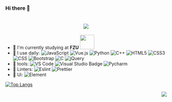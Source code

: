 ### Hi there 👋

<h1 align="center">
  <img src="https://readme-typing-svg.herokuapp.com/?lines=console.log(%22Hello%2C%20World!%22);Hello%2C%20World!&center=true&size=30A&color=000000&font=Fira+Code&pause=1000&width=500">
</h1>

- 🏢 I'm currently studying at **FZU** <img src="https://media.giphy.com/media/12oufCB0MyZ1Go/giphy.gif" width="45">
- 🚀 I use daily:
  ![JavaScript](https://img.shields.io/badge/-JavaScript-black?style=plastic&logo=javascript)
  ![Vue.js](https://img.shields.io/badge/Vue.js-4FC08D?logo=vuedotjs&logoColor=fff&style=plastic)
  ![Python](https://img.shields.io/badge/-Python-8fcfd1?style=plastic&logo=Python)
  ![C++](https://img.shields.io/badge/-C++-00599C?style=plastic&logo=c)
  ![HTML5](https://img.shields.io/badge/-HTML5-E34F26?style=plastic&logo=html5&logoColor=white)
  ![CSS3](https://img.shields.io/badge/-CSS3-1572B6?style=plastic&logo=css3)
  ![CSS](https://img.shields.io/badge/CSS-239120?&style=plastic&logo=css3&logoColor=white)
  ![Bootstrap](https://img.shields.io/badge/-Bootstrap-563D7C?style=plastic&logo=bootstrap)
  ![C](https://img.shields.io/badge/C-A8B9CC?logo=c&logoColor=fff&style=plastic)
  ![jQuery](https://img.shields.io/badge/jQuery-0769AD?logo=jquery&logoColor=fff&style=plastic)
 - 🧰 tools:
  ![VS Code](https://img.shields.io/badge/-VS%20Code-007ACC?style=plastic&logo=visual-studio-code) 
  ![Visual Studio Badge](https://img.shields.io/badge/Visual%20Studio-5C2D91?logo=visualstudio&logoColor=fff&style=plastic)
  ![Pycharm](https://img.shields.io/badge/PyCharm-000000.svg?&style=plastic&logo=PyCharm&logoColor=white)
 - 🧐 Linters:
  ![Eslint](https://img.shields.io/badge/eslint-3A33D1?style=plastic&logo=eslint&logoColor=white)
  ![Prettier](https://img.shields.io/badge/prettier-1A2C34?style=plastic&logo=prettier&logoColor=F7BA3E)
 - 👨 Ui:
  ![Element](https://img.shields.io/badge/Element-0DBD8B?style=plastic&logo=element&logoColor=white)

  [![Top Langs](https://github-readme-stats.vercel.app/api/top-langs/?username=xiaoyangii&layout=compact)](https://github.com/xiaoyangii/github-readme-stats)
  
  <img align="right" src="https://github-readme-stats.vercel.app/api?username=xiaoyangii&show_icons=true&icon_color=CE1D2D&text_color=718096&bg_color=ffffff&hide_title=true" />
